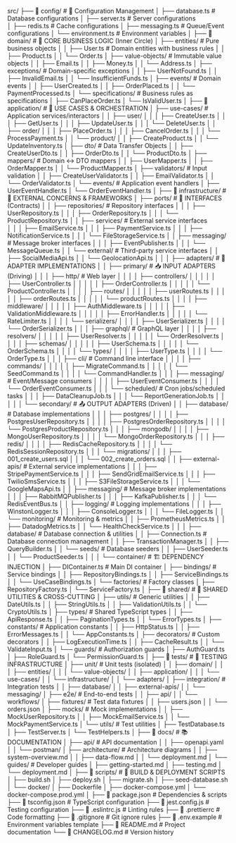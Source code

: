 src/
├── 📁 config/                    # 🔧 Configuration Management
│   ├── database.ts               # Database configurations
│   ├── server.ts                 # Server configurations  
│   ├── redis.ts                  # Cache configurations
│   ├── messaging.ts              # Queue/Event configurations
│   └── environment.ts            # Environment variables
│
├── 📁 domain/                    # 💎 CORE BUSINESS LOGIC (Inner Circle)
│   ├── entities/                 # Pure business objects
│   │   ├── User.ts              # Domain entities with business rules
│   │   ├── Product.ts
│   │   └── Order.ts
│   ├── value-objects/           # Immutable value objects
│   │   ├── Email.ts
│   │   ├── Money.ts
│   │   └── Address.ts
│   ├── exceptions/              # Domain-specific exceptions
│   │   ├── UserNotFound.ts
│   │   ├── InvalidEmail.ts
│   │   └── InsufficientFunds.ts
│   ├── events/                  # Domain events
│   │   ├── UserCreated.ts
│   │   ├── OrderPlaced.ts
│   │   └── PaymentProcessed.ts
│   └── specifications/          # Business rules as specifications
│       ├── CanPlaceOrder.ts
│       └── IsValidUser.ts
│
├── 📁 application/              # 🎯 USE CASES & ORCHESTRATION
│   ├── use-cases/              # Application services/interactors
│   │   ├── user/
│   │   │   ├── CreateUser.ts
│   │   │   ├── GetUser.ts
│   │   │   ├── UpdateUser.ts
│   │   │   └── DeleteUser.ts
│   │   ├── order/
│   │   │   ├── PlaceOrder.ts
│   │   │   ├── CancelOrder.ts
│   │   │   └── ProcessPayment.ts
│   │   └── product/
│   │       ├── CreateProduct.ts
│   │       └── UpdateInventory.ts
│   ├── dto/                    # Data Transfer Objects
│   │   ├── CreateUserDto.ts
│   │   ├── OrderDto.ts
│   │   └── ProductDto.ts
│   ├── mappers/               # Domain ↔ DTO mappers
│   │   ├── UserMapper.ts
│   │   ├── OrderMapper.ts
│   │   └── ProductMapper.ts
│   ├── validators/            # Input validation
│   │   ├── CreateUserValidator.ts
│   │   ├── EmailValidator.ts
│   │   └── OrderValidator.ts
│   └── events/               # Application event handlers
│       ├── UserEventHandler.ts
│       └── OrderEventHandler.ts
│
├── 📁 infrastructure/          # 🔧 EXTERNAL CONCERNS & FRAMEWORKS
│   ├── ports/                 # 🔌 INTERFACES (Contracts)
│   │   ├── repositories/      # Repository interfaces
│   │   │   ├── UserRepository.ts
│   │   │   ├── OrderRepository.ts
│   │   │   └── ProductRepository.ts
│   │   ├── services/         # External service interfaces  
│   │   │   ├── EmailService.ts
│   │   │   ├── PaymentService.ts
│   │   │   ├── NotificationService.ts
│   │   │   └── FileStorageService.ts
│   │   ├── messaging/        # Message broker interfaces
│   │   │   ├── EventPublisher.ts
│   │   │   └── MessageQueue.ts
│   │   └── external/         # Third-party service interfaces
│   │       ├── SocialMediaApi.ts
│   │       └── GeolocationApi.ts
│   │
│   ├── adapters/             # 🔧 ADAPTER IMPLEMENTATIONS
│   │   ├── primary/          # 📥 INPUT ADAPTERS (Driving)
│   │   │   ├── http/         # Web layer
│   │   │   │   ├── controllers/
│   │   │   │   │   ├── UserController.ts
│   │   │   │   │   ├── OrderController.ts
│   │   │   │   │   └── ProductController.ts
│   │   │   │   ├── routes/
│   │   │   │   │   ├── userRoutes.ts
│   │   │   │   │   ├── orderRoutes.ts
│   │   │   │   │   └── productRoutes.ts
│   │   │   │   ├── middleware/
│   │   │   │   │   ├── AuthMiddleware.ts
│   │   │   │   │   ├── ValidationMiddleware.ts
│   │   │   │   │   ├── ErrorHandler.ts
│   │   │   │   │   └── RateLimiter.ts
│   │   │   │   └── serializers/
│   │   │   │       ├── UserSerializer.ts
│   │   │   │       └── OrderSerializer.ts
│   │   │   ├── graphql/      # GraphQL layer
│   │   │   │   ├── resolvers/
│   │   │   │   │   ├── UserResolver.ts
│   │   │   │   │   └── OrderResolver.ts
│   │   │   │   ├── schemas/
│   │   │   │   │   ├── UserSchema.ts
│   │   │   │   │   └── OrderSchema.ts
│   │   │   │   └── types/
│   │   │   │       ├── UserType.ts
│   │   │   │       └── OrderType.ts
│   │   │   ├── cli/          # Command line interface
│   │   │   │   ├── commands/
│   │   │   │   │   ├── MigrateCommand.ts
│   │   │   │   │   └── SeedCommand.ts
│   │   │   │   └── CommandHandler.ts
│   │   │   ├── messaging/    # Event/Message consumers
│   │   │   │   ├── UserEventConsumer.ts
│   │   │   │   └── OrderEventConsumer.ts
│   │   │   └── scheduled/    # Cron jobs/scheduled tasks
│   │   │       ├── DataCleanupJob.ts
│   │   │       └── ReportGenerationJob.ts
│   │   │
│   │   └── secondary/        # 📤 OUTPUT ADAPTERS (Driven)
│   │       ├── database/     # Database implementations
│   │       │   ├── postgres/
│   │       │   │   ├── PostgresUserRepository.ts
│   │       │   │   ├── PostgresOrderRepository.ts
│   │       │   │   └── PostgresProductRepository.ts
│   │       │   ├── mongodb/
│   │       │   │   ├── MongoUserRepository.ts
│   │       │   │   └── MongoOrderRepository.ts
│   │       │   ├── redis/
│   │       │   │   ├── RedisCacheRepository.ts
│   │       │   │   └── RedisSessionRepository.ts
│   │       │   └── migrations/
│   │       │       ├── 001_create_users.sql
│   │       │       └── 002_create_orders.sql
│   │       ├── external-apis/ # External service implementations
│   │       │   ├── StripePaymentService.ts
│   │       │   ├── SendGridEmailService.ts
│   │       │   ├── TwilioSmsService.ts
│   │       │   ├── S3FileStorageService.ts
│   │       │   └── GoogleMapsApi.ts
│   │       ├── messaging/    # Message broker implementations  
│   │       │   ├── RabbitMQPublisher.ts
│   │       │   ├── KafkaPublisher.ts
│   │       │   └── RedisEventBus.ts
│   │       ├── logging/      # Logging implementations
│   │       │   ├── WinstonLogger.ts
│   │       │   ├── ConsoleLogger.ts
│   │       │   └── FileLogger.ts
│   │       └── monitoring/   # Monitoring & metrics
│   │           ├── PrometheusMetrics.ts
│   │           ├── DatadogMetrics.ts
│   │           └── HealthCheckService.ts
│   │
│   ├── database/             # Database connection & utilities
│   │   ├── Connection.ts     # Database connection management
│   │   ├── TransactionManager.ts
│   │   ├── QueryBuilder.ts
│   │   └── seeds/           # Database seeders
│   │       ├── UserSeeder.ts
│   │       └── ProductSeeder.ts
│   │
│   └── container/           # 🏗️ DEPENDENCY INJECTION
│       ├── DIContainer.ts   # Main DI container
│       ├── bindings/       # Service bindings
│       │   ├── RepositoryBindings.ts
│       │   ├── ServiceBindings.ts
│       │   └── UseCaseBindings.ts
│       └── factories/      # Factory classes
│           ├── RepositoryFactory.ts
│           └── ServiceFactory.ts
│
├── 📁 shared/              # 🔄 SHARED UTILITIES & CROSS-CUTTING
│   ├── utils/              # Generic utilities
│   │   ├── DateUtils.ts
│   │   ├── StringUtils.ts
│   │   ├── ValidationUtils.ts
│   │   └── CryptoUtils.ts
│   ├── types/             # Shared TypeScript types
│   │   ├── ApiResponse.ts
│   │   ├── PaginationTypes.ts
│   │   └── ErrorTypes.ts
│   ├── constants/         # Application constants
│   │   ├── HttpStatus.ts
│   │   ├── ErrorMessages.ts
│   │   └── AppConstants.ts
│   ├── decorators/        # Custom decorators
│   │   ├── LogExecutionTime.ts
│   │   ├── CacheResult.ts
│   │   └── ValidateInput.ts
│   └── guards/           # Authorization guards
│       ├── AuthGuard.ts
│       ├── RoleGuard.ts
│       └── PermissionGuard.ts
│
├── 📁 tests/              # 🧪 TESTING INFRASTRUCTURE
│   ├── unit/             # Unit tests (isolated)
│   │   ├── domain/
│   │   │   ├── entities/
│   │   │   └── value-objects/
│   │   ├── application/
│   │   │   └── use-cases/
│   │   └── infrastructure/
│   │       └── adapters/
│   ├── integration/      # Integration tests
│   │   ├── database/
│   │   ├── external-apis/
│   │   └── messaging/
│   ├── e2e/             # End-to-end tests
│   │   ├── api/
│   │   └── workflows/
│   ├── fixtures/        # Test data fixtures
│   │   ├── users.json
│   │   └── orders.json
│   ├── mocks/          # Mock implementations
│   │   ├── MockUserRepository.ts
│   │   ├── MockEmailService.ts
│   │   └── MockPaymentService.ts
│   └── utils/          # Test utilities
│       ├── TestDatabase.ts
│       ├── TestServer.ts
│       └── TestHelpers.ts
│
├── 📁 docs/              # 📚 DOCUMENTATION
│   ├── api/              # API documentation
│   │   ├── openapi.yaml
│   │   └── postman/
│   ├── architecture/     # Architecture diagrams
│   │   ├── system-overview.md
│   │   ├── data-flow.md
│   │   └── deployment.md
│   └── guides/          # Developer guides
│       ├── getting-started.md
│       ├── testing.md
│       └── deployment.md
│
├── 📁 scripts/           # 🔧 BUILD & DEPLOYMENT SCRIPTS  
│   ├── build.sh
│   ├── deploy.sh
│   ├── migrate.sh
│   ├── seed-database.sh
│   └── docker/
│       ├── Dockerfile
│       ├── docker-compose.yml
│       └── docker-compose.prod.yml
│
├── 📄 package.json       # Dependencies & scripts
├── 📄 tsconfig.json      # TypeScript configuration
├── 📄 jest.config.js     # Testing configuration
├── 📄 .eslintrc.js       # Linting rules
├── 📄 .prettierrc        # Code formatting
├── 📄 .gitignore         # Git ignore rules
├── 📄 .env.example       # Environment variables template
├── 📄 README.md          # Project documentation
└── 📄 CHANGELOG.md       # Version history